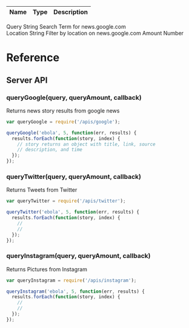| Name     | Type   | Description                           |
|----------|--------|---------------------------------------|
 Query       String    Search Term for news.google.com       
 Location    String    Filter by location on news.google.com 
 Amount      Number                                        


# Reference

## Server API

### queryGoogle(query, queryAmount, callback)

Returns news story results from google news
```js
var queryGoogle = require('/apis/google');

queryGoogle('ebola', 5, function(err, results) {
  results.forEach(function(story, index) {
    // story returns an object with title, link, source
    // description, and time 
  });
});
```

### queryTwitter(query, queryAmount, callback)

Returns Tweets from Twitter

```js
var queryTwitter = require('/apis/twitter');

queryTwitter('ebola', 5, function(err, results) {
  results.forEach(function(story, index) {
    // 
    //
  });
});
```

### queryInstagram(query, queryAmount, callback)

Returns Pictures from Instagram

```js
var queryInstagram = require('/apis/instagram');

queryInstagram('ebola', 5, function(err, results) {
  results.forEach(function(story, index) {
    //
    //
  });
});
```
